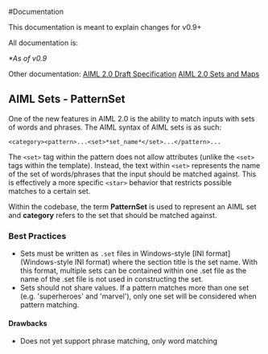 #Documentation 

This documentation is meant to explain changes for v0.9+

All documentation is:

*\*As of v0.9*

Other documentation:
[AIML 2.0 Draft Specification](https://docs.google.com/document/d/1wNT25hJRyupcG51aO89UcQEiG-HkXRXusukADpFnDs4/pub)
[AIML 2.0 Sets and Maps](https://docs.google.com/document/d/1DWHiOOcda58CflDZ0Wsm1CgP3Es6dpicb4MBbbpwzEk/pub)

## AIML Sets - PatternSet

One of the new features in AIML 2.0 is the ability to match inputs with sets of words and phrases.
The AIML syntax of AIML sets is as such:

`<category><pattern>...<set>*set_name*</set>...</pattern>...`

The `<set>` tag within the pattern does not allow attributes (unlike the `<set>` tags within the template). Instead, the 
text within `<set>` represents the name of the set of words/phrases that the input should be matched against. This is
effectively a more specific `<star>` behavior that restricts possible matches to a certain set.

Within the codebase, the term **PatternSet** is used to represent an AIML set and **category** refers to the set that 
should be matched against.

### Best Practices

- Sets must be written as `.set` files in Windows-style [INI format](Windows-style INI format) where the 
section title is the set name. With this format, multiple sets can be contained within one .set file as the name of the
.set file is not used in constructing the set.
- Sets should not share values. If a pattern matches more than one set (e.g. 'superheroes' and 'marvel'), only one set 
will be considered when pattern matching.

#### Drawbacks
 - Does not yet support phrase matching, only word matching